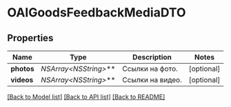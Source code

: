 # OAIGoodsFeedbackMediaDTO

## Properties
Name | Type | Description | Notes
------------ | ------------- | ------------- | -------------
**photos** | **NSArray&lt;NSString*&gt;*** | Ссылки на фото. | [optional] 
**videos** | **NSArray&lt;NSString*&gt;*** | Ссылки на видео. | [optional] 

[[Back to Model list]](../README.md#documentation-for-models) [[Back to API list]](../README.md#documentation-for-api-endpoints) [[Back to README]](../README.md)


